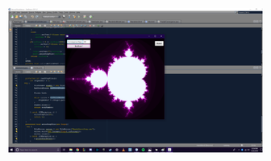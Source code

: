 ![mandelbrotInformation](https://github.com/jakcqc/Projects/blob/master/JakcqcMandelbrot/JakcqcMandelbrot.png)
